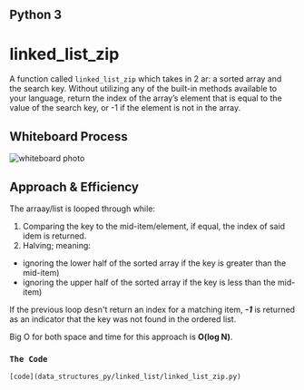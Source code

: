 ## Python 3

# **linked_list_zip**

A function called `linked_list_zip` which takes in 2 ar: a sorted array and the search key. Without utilizing any of the built-in methods available to your language, return the index of the array’s element that is equal to the value of the search key, or -1 if the element is not in the array.

## Whiteboard Process

![whiteboard photo](--------)

## Approach & Efficiency

The arraay/list is looped through while:

1. Comparing the key to the mid-item/element, if equal, the index of said idem is returned.
2. Halving; meaning:

- ignoring the lower half of the sorted array if the key is greater than the mid-item)
- ignoring the upper half of the sorted array if the key is less than the mid-item)

If the previous loop desn't return an index for a matching item, ***-1*** is returned as an indicator that the key was not found in the ordered list.

Big O for both space and time for this approach is **O(log N)**.


[//]: # ( using a *`While`* Loop & *`If-elif-else`* statements)

[//]: # (Kepping it as simple as possible, the floor division &#40;`//`&#41; was used to determine where the middle of the original/input list is, and compare the key with the item at that index.)

### **`The Code`**
    [code](data_structures_py/linked_list/linked_list_zip.py)
